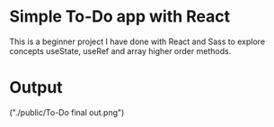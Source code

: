 # Simple To-Do app with React

This is a beginner project I have done with React and Sass to explore concepts useState, useRef and array higher order methods.

# Output

("./public/To-Do final out.png")
